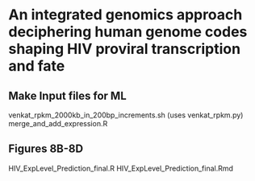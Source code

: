 # An integrated genomics approach deciphering human genome codes shaping HIV proviral transcription and fate

## Make Input files for ML
venkat_rpkm_2000kb_in_200bp_increments.sh (uses venkat_rpkm.py)
merge_and_add_expression.R

## Figures 8B-8D
HIV_ExpLevel_Prediction_final.R
HIV_ExpLevel_Prediction_final.Rmd
